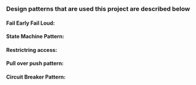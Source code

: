 ### Design patterns that are used this project are described below

#### Fail Early Fail Loud:

#### State Machine Pattern:

#### Restrictring access:

#### Pull over push pattern:

#### Circuit Breaker Pattern:



